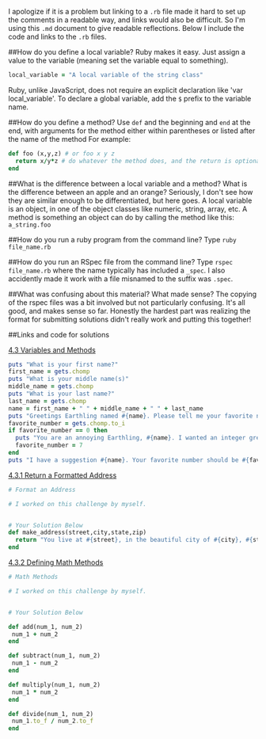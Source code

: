 I apologize if it is a problem but linking to a `.rb` file made it hard to set up the comments in a readable way, and links would also be difficult. So I'm using this `.md` document to give readable reflections. Below I include the code and links to the `.rb` files.

##How do you define a local variable?
Ruby makes it easy. Just assign a value to the variable (meaning set the variable equal to something). 
```ruby
local_variable = "A local variable of the string class"
```
Ruby, unlike JavaScript, does not require an explicit declaration like 'var local_variable'. To declare a global variable, add the `$` prefix to the variable name. 

##How do you define a method?
Use `def` and the beginning and `end` at the end, with arguments for the method either within parentheses or listed after the name of the method For example:
```ruby
def foo (x,y,z) # or foo x y z
  return x/y*z # do whatever the method does, and the return is optional if the last expression is what you want to return
end
```

##What is the difference between a local variable and a method?
What is the difference between an apple and an orange? Seriously, I don't see how they are similar enough to be differentiated, but here goes. A local variable is an object, in one of the object classes like numeric, string, array, etc. A method is something an object can do by calling the method like this: `a_string.foo`

##How do you run a ruby program from the command line?
Type `ruby file_name.rb`

##How do you run an RSpec file from the command line?
Type `rspec file_name.rb` where the name typically has included a `_spec`. I also accidently made it work with a file misnamed to the suffix was `.spec`.

##What was confusing about this material? What made sense?
The copying of the rspec files was a bit involved but not particularly confusing. It's all good, and makes sense so far. Honestly the hardest part was realizing the format for submitting solutions didn't really work and putting this together!

##Links and code for solutions

[4.3 Variables and Methods](https://github.com/JonClayton/phase-0/blob/master/week-4/variables-methods.rb)
```ruby
puts "What is your first name?"
first_name = gets.chomp
puts "What is your middle name(s)"
middle_name = gets.chomp
puts "What is your last name?"
last_name = gets.chomp
name = first_name + " " + middle_name + " " + last_name
puts "Greetings Earthling named #{name}. Please tell me your favorite number."
favorite_number = gets.chomp.to_i
if favorite_number == 0 then
  puts "You are an annoying Earthling, #{name}. I wanted an integer greater than 0. But I will use 0 since you are a mere human." 
  favorite_number = 7
end
puts "I have a suggestion #{name}. Your favorite number should be #{favorite_number+1}. It is bigger and better!"
```

[4.3.1 Return a Formatted Address](https://github.com/JonClayton/phase-0/blob/master/week-4/address/my_solution.rb)
```ruby
# Format an Address

# I worked on this challenge by myself.


# Your Solution Below
def make_address(street,city,state,zip)
  return "You live at #{street}, in the beautiful city of #{city}, #{state}. Your zip is #{zip}."
end
```

[4.3.2 Defining Math Methods](https://github.com/JonClayton/phase-0/blob/master/week-4/math/my_solution.rb)
```ruby
# Math Methods

# I worked on this challenge by myself.


# Your Solution Below

def add(num_1, num_2)
 num_1 + num_2
end

def subtract(num_1, num_2)
 num_1 - num_2
end

def multiply(num_1, num_2)
 num_1 * num_2
end

def divide(num_1, num_2)
 num_1.to_f / num_2.to_f
end
```



